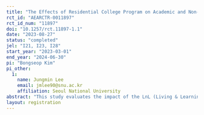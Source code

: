 ```yaml
---
title: "The Effects of Residential College Program on Academic and Non-Academic Outcomes: Experimental Evidence from the LnL Program"
rct_id: "AEARCTR-0011897"
rct_id_num: "11897"
doi: "10.1257/rct.11897-1.1"
date: "2023-08-27"
status: "completed"
jel: "I21, I23, I28"
start_year: "2023-03-01"
end_year: "2024-06-30"
pi: "Bongseop Kim"
pi_other:
  1:
    name: Jungmin Lee
    email: jmlee90@snu.ac.kr
    affiliation: Seoul National University
abstract: "This study evaluates the impact of the LnL (Living & Learning) Program, a residential college program launched in March 2023 by Seoul National University (SNU). The purpose of the LnL program is to enable students from various majors and backgrounds to cohabit in a dormitory for a year, immersing themselves in diverse experiences. Out of the freshmen who applied for the LnL program, 235 were randomly chosen to live together for one year. In collaboration with the SNU, we will evaluate the impact of the LnL program on academic and non-academic outcomes using information obtained from surveys and students' records."
layout: registration
---
```


